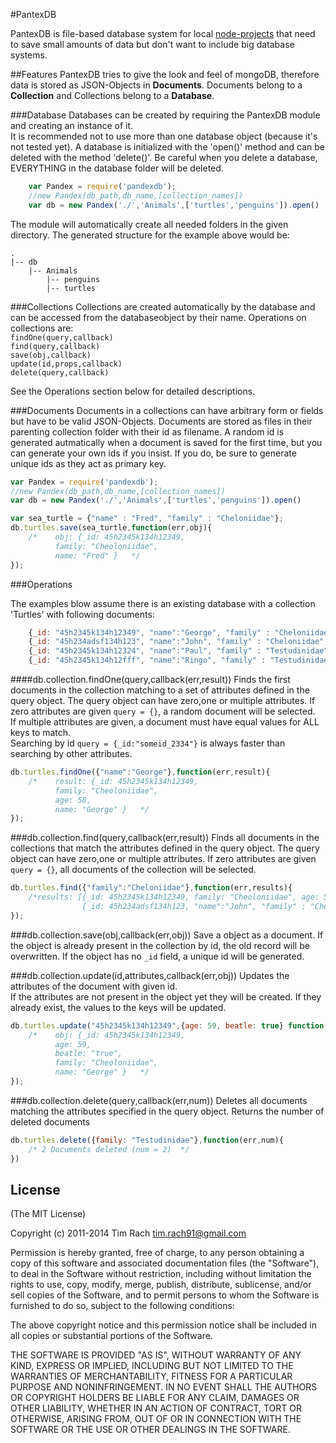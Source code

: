#PantexDB

PantexDB is file-based database system for local [node-projects](http://nodejs.org) that need to save small amounts of data but don't want to include big database systems.

##Features
PantexDB tries to give the look and feel of mongoDB, therefore data is stored as JSON-Objects
in **Documents**. Documents belong to a **Collection** and Collections belong to a **Database**.

###Database
Databases can be created by requiring the PantexDB module and creating an instance of it.  
It is recommended not to use more than one database object (because it's not tested yet).
A database is initialized with the 'open()' method and can be deleted with the method 'delete()'.
Be careful when you delete a database, EVERYTHING in the database folder will be deleted.

```javascript
    var Pandex = require('pandexdb');
    //new Pandex(db_path,db_name,[collection_names])
    var db = new Pandex('./','Animals',['turtles','penguins']).open()
```

The module will automatically create all needed folders in the given directory.
The generated structure for the example above would be:
```
.
|-- db
    |-- Animals
        |-- penguins
        |-- turtles
```

###Collections
Collections are created automatically by the database and can be accessed from the databaseobject by their name. Operations on collections are:    
`findOne(query,callback)`   
`find(query,callback)`     
`save(obj,callback)`   
`update(id,props,callback)`   
`delete(query,callback)` 


See the Operations section below for detailed descriptions.


###Documents
Documents in a collections can have arbitrary form or fields but have to be valid JSON-Objects.
Documents are stored as files in their parenting collection folder with their id as filename.
A random id is generated autmatically when a document is saved for the first time, but you can generate your own ids if you insist. If you do, be sure to generate unique ids as they act as primary key.



```javascript
var Pandex = require('pandexdb');
//new Pandex(db_path,db_name,[collection_names])
var db = new Pandex('./','Animals',['turtles','penguins']).open()

var sea_turtle = {"name" : "Fred", "family" : "Cheloniidae"};
db.turtles.save(sea_turtle,function(err,obj){
    /*    obj: {_id: 45h2345k134h12349,
          family: "Cheoloniidae",
          name: "Fred" }   */
});
```

###Operations

The examples blow assume there is an existing database with a collection 'Turtles' with following documents:

```javascript
    {_id: "45h2345k134h12349", "name":"George", "family" : "Cheloniidae", "age" : 58}
    {_id: "45h234adsf134h123", "name":"John", "family" : "Cheloniidae", "age" : 40}
    {_id: "45h2345k134h12324", "name":"Paul", "family" : "Testudinidae", "age" : 71}
    {_id: "45h2345k134h12fff", "name":"Ringo", "family" : "Testudinidae", "age" : 73}
```


####db.collection.findOne(query,callback(err,result))
Finds the first documents in the collection matching to a set of attributes defined in the query object.
The query object can have zero,one or multiple attributes. 
If zero attributes are given `query = {}`, a random document will be selected.    
If multiple attributes are given, a document must have equal values for ALL keys to match.    
Searching by id `query = {_id:"someid_2334"}` is always faster than searching by other attributes.
```javascript
db.turtles.findOne({"name":"George"},function(err,result){
    /*    result: {_id: 45h2345k134h12349,
          family: "Cheoloniidae",
          age: 58,
          name: "George" }   */
});
```

###db.collection.find(query,callback(err,result))
Finds all documents in the collections that match the attributes defined in the query object.
The query object can have zero,one or multiple attributes. 
If zero attributes are given `query = {}`, all documents of the collection will be selected.
```javascript
db.turtles.find({"family":"Cheloniidae"},function(err,results){
    /*results: [{_id: 45h2345k134h12349, family: "Cheoloniidae", age: 58, name: "George" },
                {_id: 45h234adsf134h123, "name":"John", "family" : "Cheloniidae", "age" : 40}] */
});
```

###db.collection.save(obj,callback(err,obj))
Save a object as a document. If the object is already present in the collection by id,
the old record will be overwritten. If the object has no `_id` field, a unique id will
be generated.


###db.collection.update(id,attributes,callback(err,obj))
Updates the attributes of the document with given id.   
If the attributes are not present in the object yet they will be created.
If they already exist, the values to the keys will be updated.

```javascript
db.turtles.update("45h2345k134h12349",{age: 59, beatle: true} function(err,obj){
    /*    obj: {_id: 45h2345k134h12349,
          age: 59,
          beatle: "true",
          family: "Cheoloniidae",
          name: "George" }   */
});
```

###db.collection.delete(query,callback(err,num))
Deletes all documents matching the attributes specified in the query object.
Returns the number of deleted documents

```javascript
db.turtles.delete({family: "Testudinidae"},function(err,num){
    /* 2 Documents deleted (num = 2)  */
})
```


## License

(The MIT License)

Copyright (c) 2011-2014 Tim Rach <tim.rach91@gmail.com>

Permission is hereby granted, free of charge, to any person obtaining a copy
of this software and associated documentation files (the "Software"), to deal
in the Software without restriction, including without limitation the rights
to use, copy, modify, merge, publish, distribute, sublicense, and/or sell
copies of the Software, and to permit persons to whom the Software is
furnished to do so, subject to the following conditions:

The above copyright notice and this permission notice shall be included in
all copies or substantial portions of the Software.

THE SOFTWARE IS PROVIDED "AS IS", WITHOUT WARRANTY OF ANY KIND, EXPRESS OR
IMPLIED, INCLUDING BUT NOT LIMITED TO THE WARRANTIES OF MERCHANTABILITY,
FITNESS FOR A PARTICULAR PURPOSE AND NONINFRINGEMENT. IN NO EVENT SHALL THE
AUTHORS OR COPYRIGHT HOLDERS BE LIABLE FOR ANY CLAIM, DAMAGES OR OTHER
LIABILITY, WHETHER IN AN ACTION OF CONTRACT, TORT OR OTHERWISE, ARISING FROM,
OUT OF OR IN CONNECTION WITH THE SOFTWARE OR THE USE OR OTHER DEALINGS IN
THE SOFTWARE.
